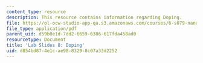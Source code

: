 ```yaml
---
content_type: resource
description: This resource contains information regarding Doping.
file: https://ol-ocw-studio-app-qa.s3.amazonaws.com/courses/6-s079-nanomaker-spring-2013/d854bd874e1cae9883298c07a33d2252_MIT6_S079S13_lab_slides08.pdf
file_type: application/pdf
parent_uid: d59b0e1d-7dd2-6659-6386-617fda458ad0
resourcetype: Document
title: 'Lab Slides 8: Doping'
uid: d854bd87-4e1c-ae98-8329-8c07a33d2252
---
```

